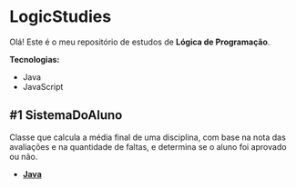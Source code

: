 # LogicStudies

Olá! Este é o meu repositório de estudos de **Lógica de Programação**.

**Tecnologias:**

* Java
* JavaScript

## #1 SistemaDoAluno

Classe que calcula a média final de uma disciplina, com base na nota das avaliações e na quantidade de faltas, e determina se o aluno foi aprovado ou não.

* [**Java**](https://github.com/JesseLopesTI/LogicStudies/blob/master/Java/SistemaDoAluno.java)
